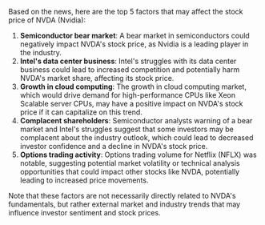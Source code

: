 Based on the news, here are the top 5 factors that may affect the stock price of NVDA (Nvidia):

1. **Semiconductor bear market**: A bear market in semiconductors could negatively impact NVDA's stock price, as Nvidia is a leading player in the industry.
2. **Intel's data center business**: Intel's struggles with its data center business could lead to increased competition and potentially harm NVDA's market share, affecting its stock price.
3. **Growth in cloud computing**: The growth in cloud computing market, which would drive demand for high-performance CPUs like Xeon Scalable server CPUs, may have a positive impact on NVDA's stock price if it can capitalize on this trend.
4. **Complacent shareholders**: Semiconductor analysts warning of a bear market and Intel's struggles suggest that some investors may be complacent about the industry outlook, which could lead to decreased investor confidence and a decline in NVDA's stock price.
5. **Options trading activity**: Options trading volume for Netflix (NFLX) was notable, suggesting potential market volatility or technical analysis opportunities that could impact other stocks like NVDA, potentially leading to increased price movements.

Note that these factors are not necessarily directly related to NVDA's fundamentals, but rather external market and industry trends that may influence investor sentiment and stock prices.
